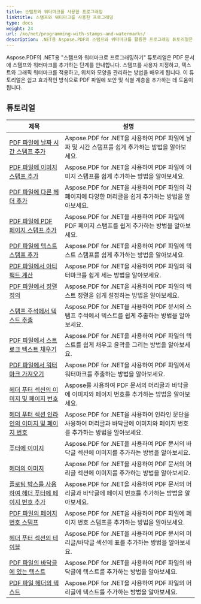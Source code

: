 ```yaml
---
title: 스탬프와 워터마크를 사용한 프로그래밍
linktitle: 스탬프와 워터마크를 사용한 프로그래밍
type: docs
weight: 24
url: /ko/net/programming-with-stamps-and-watermarks/
description: .NET용 Aspose.PDF의 스탬프와 워터마크를 활용한 프로그래밍 튜토리얼은 PDF 문서에 보안 및 개인화 요소를 추가하는 방법을 알려줍니다.
---
```


Aspose.PDF의 .NET용 "스탬프와 워터마크로 프로그래밍하기" 튜토리얼은 PDF 문서에 스탬프와 워터마크를 추가하는 단계를 안내합니다. 스탬프를 사용자 지정하고, 텍스트와 그래픽 워터마크를 적용하고, 위치와 모양을 관리하는 방법을 배우게 됩니다. 이 튜토리얼은 쉽고 효과적인 방식으로 PDF 파일에 보안 및 식별 계층을 추가하는 데 도움이 됩니다.

## 튜토리얼
| 제목 | 설명 |
| --- | --- | 
| [PDF 파일에 날짜 시간 스탬프 추가](./add-date-time-stamp/) | Aspose.PDF for .NET을 사용하여 PDF 파일에 날짜 및 시간 스탬프를 쉽게 추가하는 방법을 알아보세요. |  
| [PDF 파일에 이미지 스탬프 추가](./add-image-stamp/) | Aspose.PDF for .NET을 사용하여 PDF 파일에 이미지 스탬프를 쉽게 추가하는 방법을 알아보세요. |  
| [PDF 파일에 다른 헤더 추가](./adding-different-headers/) | Aspose.PDF for .NET을 사용하여 PDF 파일의 각 페이지에 다양한 머리글을 쉽게 추가하는 방법을 알아보세요. |  
| [PDF 파일에 PDF 페이지 스탬프 추가](./add-pdf-page-stamp/) | Aspose.PDF for .NET을 사용하여 PDF 파일에 PDF 페이지 스탬프를 쉽게 추가하는 방법을 알아보세요. |  
| [PDF 파일에 텍스트 스탬프 추가](./add-text-stamp/) | Aspose.PDF for .NET을 사용하여 PDF 파일에 텍스트 스탬프를 쉽게 추가하는 방법을 알아보세요. |  
| [PDF 파일에서 아티팩트 계산](./counting-artifacts/) | Aspose.PDF for .NET을 사용하여 PDF 파일의 워터마크를 쉽게 세는 방법을 알아보세요. |  
| [PDF 파일에서 정렬 정의](./define-alignment/) | Aspose.PDF for .NET을 사용하여 PDF 파일의 텍스트 정렬을 쉽게 설정하는 방법을 알아보세요. |  
| [스탬프 주석에서 텍스트 추출](./extract-text-from-stamp-annotation/) | Aspose.PDF for .NET을 사용하여 PDF 문서의 스탬프 주석에서 텍스트를 쉽게 추출하는 방법을 알아보세요. |  
| [PDF 파일에서 스트로크 텍스트 채우기](./fill-stroke-text/) | Aspose.PDF for .NET을 사용하여 PDF 파일의 텍스트를 쉽게 채우고 윤곽을 그리는 방법을 알아보세요. |  
| [PDF 파일에서 워터마크 가져오기](./get-watermark/) | Aspose.PDF for .NET을 사용하여 PDF 파일에서 워터마크를 추출하는 방법을 알아보세요. |  
| [헤더 푸터 섹션의 이미지 및 페이지 번호](./image-and-page-number-in-header-footer-section/) | Aspose를 사용하여 PDF 문서의 머리글과 바닥글에 이미지와 페이지 번호를 추가하는 방법을 알아보세요. |  
| [헤더 푸터 섹션 인라인의 이미지 및 페이지 번호](./image-and-page-number-in-header-footer-section-inline/) | Aspose.PDF for .NET을 사용하여 인라인 문단을 사용하여 머리글과 바닥글에 이미지와 페이지 번호를 추가하는 방법을 알아보세요. |  
| [푸터에 이미지](./image-in-footer/) | Aspose.PDF for .NET을 사용하여 PDF 문서의 바닥글 섹션에 이미지를 추가하는 방법을 알아보세요. |  
| [헤더의 이미지](./image-in-header/) | Aspose.PDF for .NET을 사용하여 PDF 문서의 머리글 섹션에 이미지를 추가하는 방법을 알아보세요. |  
| [플로팅 박스를 사용하여 헤더 푸터에 페이지 번호 추가](./page-number-in-header-footer-using-floating-box/) | Aspose.PDF for .NET을 사용하여 PDF 문서의 머리글과 바닥글에 페이지 번호를 추가하는 방법을 알아보세요. |  
| [PDF 파일의 페이지 번호 스탬프](./page-number-stamps/) | Aspose.PDF for .NET을 사용하여 PDF 파일에 페이지 번호 스탬프를 추가하는 방법을 알아보세요. |  
| [헤더 푸터 섹션의 테이블](./table-in-header-footer-section/) | Aspose.PDF for .NET을 사용하여 PDF 문서의 머리글/바닥글 섹션에 표를 추가하는 방법을 알아보세요. |  
| [PDF 파일의 바닥글에 있는 텍스트](./text-in-footer/) | Aspose.PDF for .NET을 사용하여 PDF 파일의 바닥글에 텍스트를 추가하는 방법을 알아보세요. |  
| [PDF 파일 헤더의 텍스트](./text-in-header/) | Aspose.PDF for .NET을 사용하여 PDF 파일의 머리글에 텍스트를 추가하는 방법을 알아보세요. |  